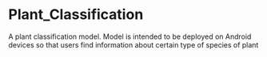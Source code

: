 # Plant_Classification
A plant classification model. Model is intended to be deployed on Android devices so that users find information about certain type of species of plant
